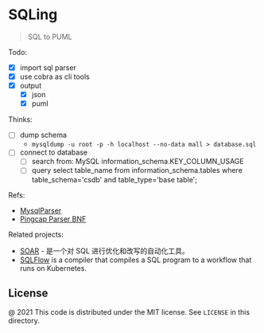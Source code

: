 # SQLing

> SQL to PUML

Todo:

 - [x] import sql parser
 - [x] use cobra as cli tools
 - [x] output
    - [x] json
    - [x] puml

Thinks:
 - [ ] dump schema
    - `mysqldump -u root -p -h localhost --no-data mall > database.sql`
 - [ ] connect to database
    - [ ] search from: MySQL information_schema.KEY_COLUMN_USAGE
    - [ ] query select table_name from information_schema.tables where table_schema='csdb' and table_type='base table';

Refs:

 - [MysqlParser](https://github.com/mysql/mysql-server/blob/8.0/sql/sql_yacc.yy)
 - [Pingcap Parser BNF](https://github.com/pingcap/parser/blob/81106e4996bfdaaf5f0ef87ac8280d03b719594d/compatibility_reporter/mysql80_bnf.txt)

Related projects:

 - [SOAR](https://github.com/XiaoMi/soar) - 是一个对 SQL 进行优化和改写的自动化工具。
 - [SQLFlow](https://github.com/sql-machine-learning/sqlflow)  is a compiler that compiles a SQL program to a workflow that runs on Kubernetes.

License
---

@ 2021 This code is distributed under the MIT license. See `LICENSE` in this directory.
